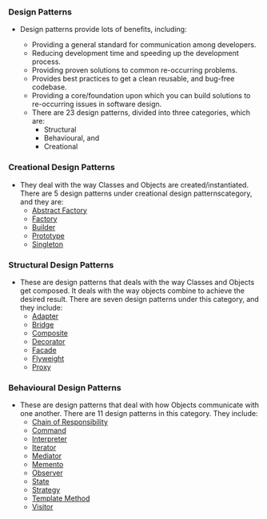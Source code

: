 ### Design Patterns

- Design patterns provide lots of benefits, including:

  - Providing a general standard for communication among developers.
  - Reducing development time and speeding up the development process.
  - Providing proven solutions to common re-occurring problems.
  - Provides best practices to get a clean reusable, and bug-free codebase.
  - Providing a core/foundation upon which you can build solutions to re-occurring issues in software design.

  * There are 23 design patterns, divided into three categories, which are:
    - Structural
    - Behavioural, and
    - Creational

### Creational Design Patterns

- They deal with the way Classes and Objects are created/instantiated. There are 5 design patterns under creational design patternscategory, and they are:
  - [Abstract Factory](https://mkobuolys.medium.com/flutter-design-patterns-11-abstract-factory-7098112925d8)
  - [Factory](https://mkobuolys.medium.com/flutter-design-patterns-10-factory-method-c53ad11d863f)
  - [Builder](https://mkobuolys.medium.com/flutter-design-patterns-18-builder-cdc90b222724)
  - [Prototype](https://mkobuolys.medium.com/flutter-design-patterns-14-prototype-7d7d18bcf643)
  - [Singleton](https://mkobuolys.medium.com/flutter-design-patterns-1-singleton-437f04e923ce)

### Structural Design Patterns

- These are design patterns that deals with the way Classes and Objects get composed. It deals with the way objects combine to achieve the desired result. There are seven design patterns under this category, and they include:
  - [Adapter](https://mkobuolys.medium.com/flutter-design-patterns-2-adapter-3f05c02a7c84)
  - [Bridge](https://mkobuolys.medium.com/flutter-design-patterns-17-bridge-b31711b629f2)
  - [Composite](https://mkobuolys.medium.com/flutter-design-patterns-4-composite-23473cccf2b3)
  - [Decorator](https://mkobuolys.medium.com/flutter-design-patterns-16-decorator-bf0dd711f093)
  - [Facade](https://mkobuolys.medium.com/flutter-design-patterns-7-facade-eb40434fb973)
  - [Flyweight](https://mkobuolys.medium.com/flutter-design-patterns-19-flyweight-3d41cfdf36c)
  - [Proxy](https://mkobuolys.medium.com/flutter-design-patterns-15-proxy-af8743b24269)

### Behavioural Design Patterns

- These are design patterns that deal with how Objects communicate with one another. There are 11 design patterns in this category. They include:
  - [Chain of Responsibility](https://mkobuolys.medium.com/flutter-design-patterns-20-chain-of-responsibility-2ff122624297)
  - [Command](https://mkobuolys.medium.com/flutter-design-patterns-12-command-e199172e16eb)
  - [Interpreter](https://mkobuolys.medium.com/flutter-design-patterns-8-interpreter-8f15e9de3ee9)
  - [Iterator](https://mkobuolys.medium.com/flutter-design-patterns-9-iterator-8da27ee83c17)
  - [Mediator](https://mkobuolys.medium.com/flutter-design-patterns-22-mediator-575e7aa6bfa9)
  - [Memento](https://mkobuolys.medium.com/flutter-design-patterns-13-memento-b487769cf104)
  - [Observer](https://mkobuolys.medium.com/flutter-design-patterns-23-observer-1e1b0ea81d73)
  - [State](https://mkobuolys.medium.com/flutter-design-patterns-6-state-be06cb05525c)
  - [Strategy](https://mkobuolys.medium.com/flutter-design-patterns-5-strategy-ef9cf5b5b694)
  - [Template Method](https://mkobuolys.medium.com/flutter-design-patterns-3-template-method-89799d84e378)
  - [Visitor](https://mkobuolys.medium.com/flutter-design-patterns-21-visitor-af5def0699be)
